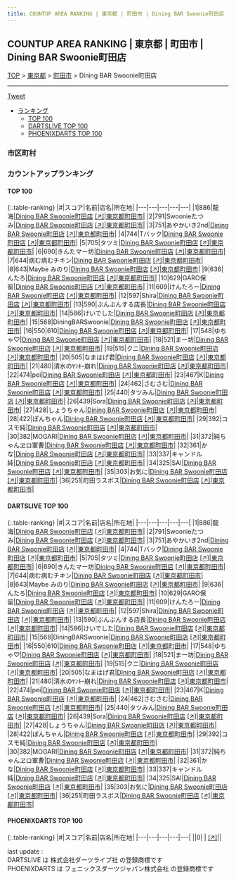 ```yaml
---
title: COUNTUP AREA RANKING | 東京都 | 町田市 | Dining BAR Swoonie町田店
---
```

## COUNTUP AREA RANKING | 東京都 | 町田市 | Dining BAR Swoonie町田店

[TOP](/darts/rank/) > [東京都](/darts/rank/東京都/) > [町田市](/darts/rank/東京都/町田市/) > Dining BAR Swoonie町田店

___

<a href="https://twitter.com/share?ref_src=twsrc%5Etfw" data-text="COUNTUP AREA RANKING | 東京都町田市Dining BAR Swoonie町田店" class="twitter-share-button" data-hashtags="DARTSLIVE,PHOENIXDARTS,darts,ダーツ" data-show-count="false">Tweet</a>

* [ランキング](#カウントアップランキング)
    * [TOP 100](#top-100)
    * [DARTSLIVE TOP 100](#dartslive-top-100)
    * [PHOENIXDARTS TOP 100](#phoenixdarts-top-100)

### 市区町村

<ul>

</ul>

### カウントアップランキング

#### TOP 100



{:.table-ranking}
|#|スコア|名前|店名|所在地|
|---|---|---|---|---|
|1|886|<span class="rank-name-dl">龍海</span>|<a href="/darts/rank/shops/a8750e686089b6960d9b047a20a7ba1e.html">Dining BAR Swoonie町田店</a> <a href="https://search.dartslive.com/jp/shop/a8750e686089b6960d9b047a20a7ba1e">[↗]</a>|<a href="/darts/rank/東京都/町田市">東京都町田市</a>|
|2|791|<span class="rank-name-dl">Swoonieたつみ</span>|<a href="/darts/rank/shops/a8750e686089b6960d9b047a20a7ba1e.html">Dining BAR Swoonie町田店</a> <a href="https://search.dartslive.com/jp/shop/a8750e686089b6960d9b047a20a7ba1e">[↗]</a>|<a href="/darts/rank/東京都/町田市">東京都町田市</a>|
|3|751|<span class="rank-name-dl">あやかいき2nd</span>|<a href="/darts/rank/shops/a8750e686089b6960d9b047a20a7ba1e.html">Dining BAR Swoonie町田店</a> <a href="https://search.dartslive.com/jp/shop/a8750e686089b6960d9b047a20a7ba1e">[↗]</a>|<a href="/darts/rank/東京都/町田市">東京都町田市</a>|
|4|744|<span class="rank-name-dl">Tバック</span>|<a href="/darts/rank/shops/a8750e686089b6960d9b047a20a7ba1e.html">Dining BAR Swoonie町田店</a> <a href="https://search.dartslive.com/jp/shop/a8750e686089b6960d9b047a20a7ba1e">[↗]</a>|<a href="/darts/rank/東京都/町田市">東京都町田市</a>|
|5|705|<span class="rank-name-dl">タツミ</span>|<a href="/darts/rank/shops/a8750e686089b6960d9b047a20a7ba1e.html">Dining BAR Swoonie町田店</a> <a href="https://search.dartslive.com/jp/shop/a8750e686089b6960d9b047a20a7ba1e">[↗]</a>|<a href="/darts/rank/東京都/町田市">東京都町田市</a>|
|6|690|<span class="rank-name-dl">きんたマー坊</span>|<a href="/darts/rank/shops/a8750e686089b6960d9b047a20a7ba1e.html">Dining BAR Swoonie町田店</a> <a href="https://search.dartslive.com/jp/shop/a8750e686089b6960d9b047a20a7ba1e">[↗]</a>|<a href="/darts/rank/東京都/町田市">東京都町田市</a>|
|7|644|<span class="rank-name-dl">病む病むチキン</span>|<a href="/darts/rank/shops/a8750e686089b6960d9b047a20a7ba1e.html">Dining BAR Swoonie町田店</a> <a href="https://search.dartslive.com/jp/shop/a8750e686089b6960d9b047a20a7ba1e">[↗]</a>|<a href="/darts/rank/東京都/町田市">東京都町田市</a>|
|8|643|<span class="rank-name-dl">Maybe みのり</span>|<a href="/darts/rank/shops/a8750e686089b6960d9b047a20a7ba1e.html">Dining BAR Swoonie町田店</a> <a href="https://search.dartslive.com/jp/shop/a8750e686089b6960d9b047a20a7ba1e">[↗]</a>|<a href="/darts/rank/東京都/町田市">東京都町田市</a>|
|9|636|<span class="rank-name-dl">んたろ</span>|<a href="/darts/rank/shops/a8750e686089b6960d9b047a20a7ba1e.html">Dining BAR Swoonie町田店</a> <a href="https://search.dartslive.com/jp/shop/a8750e686089b6960d9b047a20a7ba1e">[↗]</a>|<a href="/darts/rank/東京都/町田市">東京都町田市</a>|
|10|629|<span class="rank-name-dl">GARO保留</span>|<a href="/darts/rank/shops/a8750e686089b6960d9b047a20a7ba1e.html">Dining BAR Swoonie町田店</a> <a href="https://search.dartslive.com/jp/shop/a8750e686089b6960d9b047a20a7ba1e">[↗]</a>|<a href="/darts/rank/東京都/町田市">東京都町田市</a>|
|11|609|<span class="rank-name-dl">けんたろー</span>|<a href="/darts/rank/shops/a8750e686089b6960d9b047a20a7ba1e.html">Dining BAR Swoonie町田店</a> <a href="https://search.dartslive.com/jp/shop/a8750e686089b6960d9b047a20a7ba1e">[↗]</a>|<a href="/darts/rank/東京都/町田市">東京都町田市</a>|
|12|597|<span class="rank-name-dl">Shira</span>|<a href="/darts/rank/shops/a8750e686089b6960d9b047a20a7ba1e.html">Dining BAR Swoonie町田店</a> <a href="https://search.dartslive.com/jp/shop/a8750e686089b6960d9b047a20a7ba1e">[↗]</a>|<a href="/darts/rank/東京都/町田市">東京都町田市</a>|
|13|590|<span class="rank-name-dl">ぶんぶんする店長</span>|<a href="/darts/rank/shops/a8750e686089b6960d9b047a20a7ba1e.html">Dining BAR Swoonie町田店</a> <a href="https://search.dartslive.com/jp/shop/a8750e686089b6960d9b047a20a7ba1e">[↗]</a>|<a href="/darts/rank/東京都/町田市">東京都町田市</a>|
|14|586|<span class="rank-name-dl">けいでした</span>|<a href="/darts/rank/shops/a8750e686089b6960d9b047a20a7ba1e.html">Dining BAR Swoonie町田店</a> <a href="https://search.dartslive.com/jp/shop/a8750e686089b6960d9b047a20a7ba1e">[↗]</a>|<a href="/darts/rank/東京都/町田市">東京都町田市</a>|
|15|568|<span class="rank-name-dl">DiningBARSwoonie</span>|<a href="/darts/rank/shops/a8750e686089b6960d9b047a20a7ba1e.html">Dining BAR Swoonie町田店</a> <a href="https://search.dartslive.com/jp/shop/a8750e686089b6960d9b047a20a7ba1e">[↗]</a>|<a href="/darts/rank/東京都/町田市">東京都町田市</a>|
|16|550|<span class="rank-name-dl">610</span>|<a href="/darts/rank/shops/a8750e686089b6960d9b047a20a7ba1e.html">Dining BAR Swoonie町田店</a> <a href="https://search.dartslive.com/jp/shop/a8750e686089b6960d9b047a20a7ba1e">[↗]</a>|<a href="/darts/rank/東京都/町田市">東京都町田市</a>|
|17|548|<span class="rank-name-dl">ゆちゃ♡</span>|<a href="/darts/rank/shops/a8750e686089b6960d9b047a20a7ba1e.html">Dining BAR Swoonie町田店</a> <a href="https://search.dartslive.com/jp/shop/a8750e686089b6960d9b047a20a7ba1e">[↗]</a>|<a href="/darts/rank/東京都/町田市">東京都町田市</a>|
|18|521|<span class="rank-name-dl">まー坊</span>|<a href="/darts/rank/shops/a8750e686089b6960d9b047a20a7ba1e.html">Dining BAR Swoonie町田店</a> <a href="https://search.dartslive.com/jp/shop/a8750e686089b6960d9b047a20a7ba1e">[↗]</a>|<a href="/darts/rank/東京都/町田市">東京都町田市</a>|
|19|515|<span class="rank-name-dl">クニ</span>|<a href="/darts/rank/shops/a8750e686089b6960d9b047a20a7ba1e.html">Dining BAR Swoonie町田店</a> <a href="https://search.dartslive.com/jp/shop/a8750e686089b6960d9b047a20a7ba1e">[↗]</a>|<a href="/darts/rank/東京都/町田市">東京都町田市</a>|
|20|505|<span class="rank-name-dl">なまはげ君</span>|<a href="/darts/rank/shops/a8750e686089b6960d9b047a20a7ba1e.html">Dining BAR Swoonie町田店</a> <a href="https://search.dartslive.com/jp/shop/a8750e686089b6960d9b047a20a7ba1e">[↗]</a>|<a href="/darts/rank/東京都/町田市">東京都町田市</a>|
|21|480|<span class="rank-name-dl">清水のﾔﾝｷｰ崩れ</span>|<a href="/darts/rank/shops/a8750e686089b6960d9b047a20a7ba1e.html">Dining BAR Swoonie町田店</a> <a href="https://search.dartslive.com/jp/shop/a8750e686089b6960d9b047a20a7ba1e">[↗]</a>|<a href="/darts/rank/東京都/町田市">東京都町田市</a>|
|22|474|<span class="rank-name-dl">pei</span>|<a href="/darts/rank/shops/a8750e686089b6960d9b047a20a7ba1e.html">Dining BAR Swoonie町田店</a> <a href="https://search.dartslive.com/jp/shop/a8750e686089b6960d9b047a20a7ba1e">[↗]</a>|<a href="/darts/rank/東京都/町田市">東京都町田市</a>|
|23|467|<span class="rank-name-dl">K</span>|<a href="/darts/rank/shops/a8750e686089b6960d9b047a20a7ba1e.html">Dining BAR Swoonie町田店</a> <a href="https://search.dartslive.com/jp/shop/a8750e686089b6960d9b047a20a7ba1e">[↗]</a>|<a href="/darts/rank/東京都/町田市">東京都町田市</a>|
|24|462|<span class="rank-name-dl">さむさむ</span>|<a href="/darts/rank/shops/a8750e686089b6960d9b047a20a7ba1e.html">Dining BAR Swoonie町田店</a> <a href="https://search.dartslive.com/jp/shop/a8750e686089b6960d9b047a20a7ba1e">[↗]</a>|<a href="/darts/rank/東京都/町田市">東京都町田市</a>|
|25|440|<span class="rank-name-dl">タツみん</span>|<a href="/darts/rank/shops/a8750e686089b6960d9b047a20a7ba1e.html">Dining BAR Swoonie町田店</a> <a href="https://search.dartslive.com/jp/shop/a8750e686089b6960d9b047a20a7ba1e">[↗]</a>|<a href="/darts/rank/東京都/町田市">東京都町田市</a>|
|26|439|<span class="rank-name-dl">Sora</span>|<a href="/darts/rank/shops/a8750e686089b6960d9b047a20a7ba1e.html">Dining BAR Swoonie町田店</a> <a href="https://search.dartslive.com/jp/shop/a8750e686089b6960d9b047a20a7ba1e">[↗]</a>|<a href="/darts/rank/東京都/町田市">東京都町田市</a>|
|27|428|<span class="rank-name-dl">しょうちゃん</span>|<a href="/darts/rank/shops/a8750e686089b6960d9b047a20a7ba1e.html">Dining BAR Swoonie町田店</a> <a href="https://search.dartslive.com/jp/shop/a8750e686089b6960d9b047a20a7ba1e">[↗]</a>|<a href="/darts/rank/東京都/町田市">東京都町田市</a>|
|28|422|<span class="rank-name-dl">ぽんちゃん</span>|<a href="/darts/rank/shops/a8750e686089b6960d9b047a20a7ba1e.html">Dining BAR Swoonie町田店</a> <a href="https://search.dartslive.com/jp/shop/a8750e686089b6960d9b047a20a7ba1e">[↗]</a>|<a href="/darts/rank/東京都/町田市">東京都町田市</a>|
|29|392|<span class="rank-name-dl">コスモ純</span>|<a href="/darts/rank/shops/a8750e686089b6960d9b047a20a7ba1e.html">Dining BAR Swoonie町田店</a> <a href="https://search.dartslive.com/jp/shop/a8750e686089b6960d9b047a20a7ba1e">[↗]</a>|<a href="/darts/rank/東京都/町田市">東京都町田市</a>|
|30|382|<span class="rank-name-dl">MOGARI</span>|<a href="/darts/rank/shops/a8750e686089b6960d9b047a20a7ba1e.html">Dining BAR Swoonie町田店</a> <a href="https://search.dartslive.com/jp/shop/a8750e686089b6960d9b047a20a7ba1e">[↗]</a>|<a href="/darts/rank/東京都/町田市">東京都町田市</a>|
|31|372|<span class="rank-name-dl">純ちゃんヱロ軍曹</span>|<a href="/darts/rank/shops/a8750e686089b6960d9b047a20a7ba1e.html">Dining BAR Swoonie町田店</a> <a href="https://search.dartslive.com/jp/shop/a8750e686089b6960d9b047a20a7ba1e">[↗]</a>|<a href="/darts/rank/東京都/町田市">東京都町田市</a>|
|32|361|<span class="rank-name-dl">かな</span>|<a href="/darts/rank/shops/a8750e686089b6960d9b047a20a7ba1e.html">Dining BAR Swoonie町田店</a> <a href="https://search.dartslive.com/jp/shop/a8750e686089b6960d9b047a20a7ba1e">[↗]</a>|<a href="/darts/rank/東京都/町田市">東京都町田市</a>|
|33|337|<span class="rank-name-dl">キャンドル純</span>|<a href="/darts/rank/shops/a8750e686089b6960d9b047a20a7ba1e.html">Dining BAR Swoonie町田店</a> <a href="https://search.dartslive.com/jp/shop/a8750e686089b6960d9b047a20a7ba1e">[↗]</a>|<a href="/darts/rank/東京都/町田市">東京都町田市</a>|
|34|325|<span class="rank-name-dl">SAI</span>|<a href="/darts/rank/shops/a8750e686089b6960d9b047a20a7ba1e.html">Dining BAR Swoonie町田店</a> <a href="https://search.dartslive.com/jp/shop/a8750e686089b6960d9b047a20a7ba1e">[↗]</a>|<a href="/darts/rank/東京都/町田市">東京都町田市</a>|
|35|303|<span class="rank-name-dl">お気に</span>|<a href="/darts/rank/shops/a8750e686089b6960d9b047a20a7ba1e.html">Dining BAR Swoonie町田店</a> <a href="https://search.dartslive.com/jp/shop/a8750e686089b6960d9b047a20a7ba1e">[↗]</a>|<a href="/darts/rank/東京都/町田市">東京都町田市</a>|
|36|251|<span class="rank-name-dl">町田ラスボス</span>|<a href="/darts/rank/shops/a8750e686089b6960d9b047a20a7ba1e.html">Dining BAR Swoonie町田店</a> <a href="https://search.dartslive.com/jp/shop/a8750e686089b6960d9b047a20a7ba1e">[↗]</a>|<a href="/darts/rank/東京都/町田市">東京都町田市</a>|


#### DARTSLIVE TOP 100



{:.table-ranking}
|#|スコア|名前|店名|所在地|
|---|---|---|---|---|
|1|886|<span class="rank-name-dl">龍海</span>|<a href="/darts/rank/shops/a8750e686089b6960d9b047a20a7ba1e.html">Dining BAR Swoonie町田店</a> <a href="https://search.dartslive.com/jp/shop/a8750e686089b6960d9b047a20a7ba1e">[↗]</a>|<a href="/darts/rank/東京都/町田市">東京都町田市</a>|
|2|791|<span class="rank-name-dl">Swoonieたつみ</span>|<a href="/darts/rank/shops/a8750e686089b6960d9b047a20a7ba1e.html">Dining BAR Swoonie町田店</a> <a href="https://search.dartslive.com/jp/shop/a8750e686089b6960d9b047a20a7ba1e">[↗]</a>|<a href="/darts/rank/東京都/町田市">東京都町田市</a>|
|3|751|<span class="rank-name-dl">あやかいき2nd</span>|<a href="/darts/rank/shops/a8750e686089b6960d9b047a20a7ba1e.html">Dining BAR Swoonie町田店</a> <a href="https://search.dartslive.com/jp/shop/a8750e686089b6960d9b047a20a7ba1e">[↗]</a>|<a href="/darts/rank/東京都/町田市">東京都町田市</a>|
|4|744|<span class="rank-name-dl">Tバック</span>|<a href="/darts/rank/shops/a8750e686089b6960d9b047a20a7ba1e.html">Dining BAR Swoonie町田店</a> <a href="https://search.dartslive.com/jp/shop/a8750e686089b6960d9b047a20a7ba1e">[↗]</a>|<a href="/darts/rank/東京都/町田市">東京都町田市</a>|
|5|705|<span class="rank-name-dl">タツミ</span>|<a href="/darts/rank/shops/a8750e686089b6960d9b047a20a7ba1e.html">Dining BAR Swoonie町田店</a> <a href="https://search.dartslive.com/jp/shop/a8750e686089b6960d9b047a20a7ba1e">[↗]</a>|<a href="/darts/rank/東京都/町田市">東京都町田市</a>|
|6|690|<span class="rank-name-dl">きんたマー坊</span>|<a href="/darts/rank/shops/a8750e686089b6960d9b047a20a7ba1e.html">Dining BAR Swoonie町田店</a> <a href="https://search.dartslive.com/jp/shop/a8750e686089b6960d9b047a20a7ba1e">[↗]</a>|<a href="/darts/rank/東京都/町田市">東京都町田市</a>|
|7|644|<span class="rank-name-dl">病む病むチキン</span>|<a href="/darts/rank/shops/a8750e686089b6960d9b047a20a7ba1e.html">Dining BAR Swoonie町田店</a> <a href="https://search.dartslive.com/jp/shop/a8750e686089b6960d9b047a20a7ba1e">[↗]</a>|<a href="/darts/rank/東京都/町田市">東京都町田市</a>|
|8|643|<span class="rank-name-dl">Maybe みのり</span>|<a href="/darts/rank/shops/a8750e686089b6960d9b047a20a7ba1e.html">Dining BAR Swoonie町田店</a> <a href="https://search.dartslive.com/jp/shop/a8750e686089b6960d9b047a20a7ba1e">[↗]</a>|<a href="/darts/rank/東京都/町田市">東京都町田市</a>|
|9|636|<span class="rank-name-dl">んたろ</span>|<a href="/darts/rank/shops/a8750e686089b6960d9b047a20a7ba1e.html">Dining BAR Swoonie町田店</a> <a href="https://search.dartslive.com/jp/shop/a8750e686089b6960d9b047a20a7ba1e">[↗]</a>|<a href="/darts/rank/東京都/町田市">東京都町田市</a>|
|10|629|<span class="rank-name-dl">GARO保留</span>|<a href="/darts/rank/shops/a8750e686089b6960d9b047a20a7ba1e.html">Dining BAR Swoonie町田店</a> <a href="https://search.dartslive.com/jp/shop/a8750e686089b6960d9b047a20a7ba1e">[↗]</a>|<a href="/darts/rank/東京都/町田市">東京都町田市</a>|
|11|609|<span class="rank-name-dl">けんたろー</span>|<a href="/darts/rank/shops/a8750e686089b6960d9b047a20a7ba1e.html">Dining BAR Swoonie町田店</a> <a href="https://search.dartslive.com/jp/shop/a8750e686089b6960d9b047a20a7ba1e">[↗]</a>|<a href="/darts/rank/東京都/町田市">東京都町田市</a>|
|12|597|<span class="rank-name-dl">Shira</span>|<a href="/darts/rank/shops/a8750e686089b6960d9b047a20a7ba1e.html">Dining BAR Swoonie町田店</a> <a href="https://search.dartslive.com/jp/shop/a8750e686089b6960d9b047a20a7ba1e">[↗]</a>|<a href="/darts/rank/東京都/町田市">東京都町田市</a>|
|13|590|<span class="rank-name-dl">ぶんぶんする店長</span>|<a href="/darts/rank/shops/a8750e686089b6960d9b047a20a7ba1e.html">Dining BAR Swoonie町田店</a> <a href="https://search.dartslive.com/jp/shop/a8750e686089b6960d9b047a20a7ba1e">[↗]</a>|<a href="/darts/rank/東京都/町田市">東京都町田市</a>|
|14|586|<span class="rank-name-dl">けいでした</span>|<a href="/darts/rank/shops/a8750e686089b6960d9b047a20a7ba1e.html">Dining BAR Swoonie町田店</a> <a href="https://search.dartslive.com/jp/shop/a8750e686089b6960d9b047a20a7ba1e">[↗]</a>|<a href="/darts/rank/東京都/町田市">東京都町田市</a>|
|15|568|<span class="rank-name-dl">DiningBARSwoonie</span>|<a href="/darts/rank/shops/a8750e686089b6960d9b047a20a7ba1e.html">Dining BAR Swoonie町田店</a> <a href="https://search.dartslive.com/jp/shop/a8750e686089b6960d9b047a20a7ba1e">[↗]</a>|<a href="/darts/rank/東京都/町田市">東京都町田市</a>|
|16|550|<span class="rank-name-dl">610</span>|<a href="/darts/rank/shops/a8750e686089b6960d9b047a20a7ba1e.html">Dining BAR Swoonie町田店</a> <a href="https://search.dartslive.com/jp/shop/a8750e686089b6960d9b047a20a7ba1e">[↗]</a>|<a href="/darts/rank/東京都/町田市">東京都町田市</a>|
|17|548|<span class="rank-name-dl">ゆちゃ♡</span>|<a href="/darts/rank/shops/a8750e686089b6960d9b047a20a7ba1e.html">Dining BAR Swoonie町田店</a> <a href="https://search.dartslive.com/jp/shop/a8750e686089b6960d9b047a20a7ba1e">[↗]</a>|<a href="/darts/rank/東京都/町田市">東京都町田市</a>|
|18|521|<span class="rank-name-dl">まー坊</span>|<a href="/darts/rank/shops/a8750e686089b6960d9b047a20a7ba1e.html">Dining BAR Swoonie町田店</a> <a href="https://search.dartslive.com/jp/shop/a8750e686089b6960d9b047a20a7ba1e">[↗]</a>|<a href="/darts/rank/東京都/町田市">東京都町田市</a>|
|19|515|<span class="rank-name-dl">クニ</span>|<a href="/darts/rank/shops/a8750e686089b6960d9b047a20a7ba1e.html">Dining BAR Swoonie町田店</a> <a href="https://search.dartslive.com/jp/shop/a8750e686089b6960d9b047a20a7ba1e">[↗]</a>|<a href="/darts/rank/東京都/町田市">東京都町田市</a>|
|20|505|<span class="rank-name-dl">なまはげ君</span>|<a href="/darts/rank/shops/a8750e686089b6960d9b047a20a7ba1e.html">Dining BAR Swoonie町田店</a> <a href="https://search.dartslive.com/jp/shop/a8750e686089b6960d9b047a20a7ba1e">[↗]</a>|<a href="/darts/rank/東京都/町田市">東京都町田市</a>|
|21|480|<span class="rank-name-dl">清水のﾔﾝｷｰ崩れ</span>|<a href="/darts/rank/shops/a8750e686089b6960d9b047a20a7ba1e.html">Dining BAR Swoonie町田店</a> <a href="https://search.dartslive.com/jp/shop/a8750e686089b6960d9b047a20a7ba1e">[↗]</a>|<a href="/darts/rank/東京都/町田市">東京都町田市</a>|
|22|474|<span class="rank-name-dl">pei</span>|<a href="/darts/rank/shops/a8750e686089b6960d9b047a20a7ba1e.html">Dining BAR Swoonie町田店</a> <a href="https://search.dartslive.com/jp/shop/a8750e686089b6960d9b047a20a7ba1e">[↗]</a>|<a href="/darts/rank/東京都/町田市">東京都町田市</a>|
|23|467|<span class="rank-name-dl">K</span>|<a href="/darts/rank/shops/a8750e686089b6960d9b047a20a7ba1e.html">Dining BAR Swoonie町田店</a> <a href="https://search.dartslive.com/jp/shop/a8750e686089b6960d9b047a20a7ba1e">[↗]</a>|<a href="/darts/rank/東京都/町田市">東京都町田市</a>|
|24|462|<span class="rank-name-dl">さむさむ</span>|<a href="/darts/rank/shops/a8750e686089b6960d9b047a20a7ba1e.html">Dining BAR Swoonie町田店</a> <a href="https://search.dartslive.com/jp/shop/a8750e686089b6960d9b047a20a7ba1e">[↗]</a>|<a href="/darts/rank/東京都/町田市">東京都町田市</a>|
|25|440|<span class="rank-name-dl">タツみん</span>|<a href="/darts/rank/shops/a8750e686089b6960d9b047a20a7ba1e.html">Dining BAR Swoonie町田店</a> <a href="https://search.dartslive.com/jp/shop/a8750e686089b6960d9b047a20a7ba1e">[↗]</a>|<a href="/darts/rank/東京都/町田市">東京都町田市</a>|
|26|439|<span class="rank-name-dl">Sora</span>|<a href="/darts/rank/shops/a8750e686089b6960d9b047a20a7ba1e.html">Dining BAR Swoonie町田店</a> <a href="https://search.dartslive.com/jp/shop/a8750e686089b6960d9b047a20a7ba1e">[↗]</a>|<a href="/darts/rank/東京都/町田市">東京都町田市</a>|
|27|428|<span class="rank-name-dl">しょうちゃん</span>|<a href="/darts/rank/shops/a8750e686089b6960d9b047a20a7ba1e.html">Dining BAR Swoonie町田店</a> <a href="https://search.dartslive.com/jp/shop/a8750e686089b6960d9b047a20a7ba1e">[↗]</a>|<a href="/darts/rank/東京都/町田市">東京都町田市</a>|
|28|422|<span class="rank-name-dl">ぽんちゃん</span>|<a href="/darts/rank/shops/a8750e686089b6960d9b047a20a7ba1e.html">Dining BAR Swoonie町田店</a> <a href="https://search.dartslive.com/jp/shop/a8750e686089b6960d9b047a20a7ba1e">[↗]</a>|<a href="/darts/rank/東京都/町田市">東京都町田市</a>|
|29|392|<span class="rank-name-dl">コスモ純</span>|<a href="/darts/rank/shops/a8750e686089b6960d9b047a20a7ba1e.html">Dining BAR Swoonie町田店</a> <a href="https://search.dartslive.com/jp/shop/a8750e686089b6960d9b047a20a7ba1e">[↗]</a>|<a href="/darts/rank/東京都/町田市">東京都町田市</a>|
|30|382|<span class="rank-name-dl">MOGARI</span>|<a href="/darts/rank/shops/a8750e686089b6960d9b047a20a7ba1e.html">Dining BAR Swoonie町田店</a> <a href="https://search.dartslive.com/jp/shop/a8750e686089b6960d9b047a20a7ba1e">[↗]</a>|<a href="/darts/rank/東京都/町田市">東京都町田市</a>|
|31|372|<span class="rank-name-dl">純ちゃんヱロ軍曹</span>|<a href="/darts/rank/shops/a8750e686089b6960d9b047a20a7ba1e.html">Dining BAR Swoonie町田店</a> <a href="https://search.dartslive.com/jp/shop/a8750e686089b6960d9b047a20a7ba1e">[↗]</a>|<a href="/darts/rank/東京都/町田市">東京都町田市</a>|
|32|361|<span class="rank-name-dl">かな</span>|<a href="/darts/rank/shops/a8750e686089b6960d9b047a20a7ba1e.html">Dining BAR Swoonie町田店</a> <a href="https://search.dartslive.com/jp/shop/a8750e686089b6960d9b047a20a7ba1e">[↗]</a>|<a href="/darts/rank/東京都/町田市">東京都町田市</a>|
|33|337|<span class="rank-name-dl">キャンドル純</span>|<a href="/darts/rank/shops/a8750e686089b6960d9b047a20a7ba1e.html">Dining BAR Swoonie町田店</a> <a href="https://search.dartslive.com/jp/shop/a8750e686089b6960d9b047a20a7ba1e">[↗]</a>|<a href="/darts/rank/東京都/町田市">東京都町田市</a>|
|34|325|<span class="rank-name-dl">SAI</span>|<a href="/darts/rank/shops/a8750e686089b6960d9b047a20a7ba1e.html">Dining BAR Swoonie町田店</a> <a href="https://search.dartslive.com/jp/shop/a8750e686089b6960d9b047a20a7ba1e">[↗]</a>|<a href="/darts/rank/東京都/町田市">東京都町田市</a>|
|35|303|<span class="rank-name-dl">お気に</span>|<a href="/darts/rank/shops/a8750e686089b6960d9b047a20a7ba1e.html">Dining BAR Swoonie町田店</a> <a href="https://search.dartslive.com/jp/shop/a8750e686089b6960d9b047a20a7ba1e">[↗]</a>|<a href="/darts/rank/東京都/町田市">東京都町田市</a>|
|36|251|<span class="rank-name-dl">町田ラスボス</span>|<a href="/darts/rank/shops/a8750e686089b6960d9b047a20a7ba1e.html">Dining BAR Swoonie町田店</a> <a href="https://search.dartslive.com/jp/shop/a8750e686089b6960d9b047a20a7ba1e">[↗]</a>|<a href="/darts/rank/東京都/町田市">東京都町田市</a>|


#### PHOENIXDARTS TOP 100



{:.table-ranking}
|#|スコア|名前|店名|所在地|
|---|---|---|---|---|
||0|<span class="rank-name-dl"> </span>|<a href="/darts/rank/shops/.html"></a> <a href="">[↗]</a>|<a href="/darts/rank//"></a>|


<div class="footer border-top border-gray-light mt-5 pt-3 text-right text-gray">
    last update : <span style="font-weight: italic" id="foot_last_modified"></span><br />
    DARTSLIVE は 株式会社ダーツライブ社 の登録商標です<br />
    PHOENIXDARTS は フェニックスダーツジャパン株式会社 の登録商標です<br />
</div>

<script src="https://cdnjs.cloudflare.com/ajax/libs/jquery.tablesorter/2.31.3/js/jquery.tablesorter.min.js" integrity="sha512-qzgd5cYSZcosqpzpn7zF2ZId8f/8CHmFKZ8j7mU4OUXTNRd5g+ZHBPsgKEwoqxCtdQvExE5LprwwPAgoicguNg==" crossorigin="anonymous" referrerpolicy="no-referrer"></script>
<link rel="stylesheet" href="https://cdnjs.cloudflare.com/ajax/libs/jquery.tablesorter/2.31.3/css/theme.default.min.css" integrity="sha512-wghhOJkjQX0Lh3NSWvNKeZ0ZpNn+SPVXX1Qyc9OCaogADktxrBiBdKGDoqVUOyhStvMBmJQ8ZdMHiR3wuEq8+w==" crossorigin="anonymous" referrerpolicy="no-referrer" />
<script>
$(function() {
    $(".table-ranking").tablesorter({sortList:[[0, 0]]});
    $("#foot_last_modified").text(formatDate(new Date(document.lastModified), 'yyyy-MM-dd HH:mm:ss'));
});
</script>

<script async src="https://platform.twitter.com/widgets.js" charset="utf-8"></script>